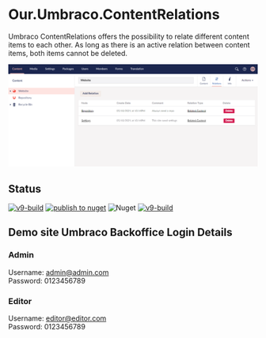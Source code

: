 # Our.Umbraco.ContentRelations
Umbraco ContentRelations offers the possibility to relate different content items to each other. As long as there is an active relation between content items, both items cannot be deleted.

![Content App ContentRelations](https://raw.githubusercontent.com/erikjanwestendorp/Our.Umbraco.ContentRelations/main/screenshots/contentapp.PNG)

## Status
[![v9-build](https://github.com/erikjanwestendorp/Our.Umbraco.ContentRelations/actions/workflows/build.yml/badge.svg)](https://github.com/erikjanwestendorp/Our.Umbraco.ContentRelations/actions/workflows/build.yml)
[![publish to nuget](https://github.com/erikjanwestendorp/Our.Umbraco.ContentRelations/actions/workflows/publish.yml/badge.svg)](https://github.com/erikjanwestendorp/Our.Umbraco.ContentRelations/actions/workflows/publish.yml)
![Nuget](https://img.shields.io/nuget/dt/Our.Umbraco.ContentRelations)
[![v9-build](https://github.com/erikjanwestendorp/Our.Umbraco.ContentRelations/actions/workflows/build.yml/badge.svg)](https://github.com/erikjanwestendorp/Our.Umbraco.ContentRelations/actions/workflows/build.yml)

## Demo site Umbraco Backoffice Login Details

### Admin
Username: admin@admin.com   
Password: 0123456789

### Editor  
Username: editor@editor.com   
Password: 0123456789
